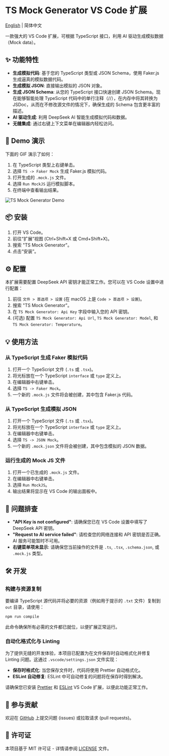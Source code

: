 # TS Mock Generator VS Code 扩展

[English](./README.md) | 简体中文

一款强大的 VS Code 扩展，可根据 TypeScript 接口，利用 AI 驱动生成模拟数据（Mock data）。

## ✨ 功能特性

*   **生成模拟代码**: 基于您的 TypeScript 类型或 JSON Schema，使用 Faker.js 生成逼真的模拟数据代码。
*   **生成模拟 JSON**: 直接输出模拟的 JSON 对象。
*   **生成 JSON Schema**: 从您的 TypeScript 接口快速创建 JSON Schema。现在能够智能处理 TypeScript 代码中的单行注释（//），在内存中将其转换为 JSDoc，从而在不修改源文件的情况下，确保生成的 Schema 包含更丰富的描述。
*   **AI 驱动生成**: 利用 DeepSeek AI 智能生成模拟代码和数据。
*   **无缝集成**: 通过右键上下文菜单在编辑器内轻松访问。

## 🚀 Demo 演示

下面的 GIF 演示了如何：
1.  在 TypeScript 类型上右键单击。
2.  选择 `TS -> Faker Mock` 生成 Faker.js 模拟代码。
3.  打开生成的 `.mock.js` 文件。
4.  选择 `Run MockJS` 运行模拟脚本。
5.  在终端中查看输出结果。

![TS Mock Generator Demo](https://raw.githubusercontent.com/your-username/ts-mock-generator/main/images/demo.gif)

## 📦 安装

1.  打开 VS Code。
2.  前往“扩展”视图 (Ctrl+Shift+X 或 Cmd+Shift+X)。
3.  搜索 "TS Mock Generator"。
4.  点击“安装”。

## ⚙️ 配置

本扩展需要配置 DeepSeek API 密钥才能正常工作。您可以在 VS Code 设置中进行配置：

1.  前往 `文件 > 首选项 > 设置` (在 macOS 上是 `Code > 首选项 > 设置`)。
2.  搜索 "TS Mock Generator"。
3.  在 `TS Mock Generator: Api Key` 字段中输入您的 API 密钥。
4.  (可选) 配置 `TS Mock Generator: Api Url`, `TS Mock Generator: Model`, 和 `TS Mock Generator: Temperature`。

## 💡 使用方法

### 从 TypeScript 生成 Faker 模拟代码

1.  打开一个 TypeScript 文件 (`.ts` 或 `.tsx`)。
2.  将光标放在一个 TypeScript `interface` 或 `type` 定义上。
3.  在编辑器中右键单击。
4.  选择 `TS -> Faker Mock`。
5.  一个新的 `.mock.js` 文件将会被创建，其中包含 Faker.js 代码。

### 从 TypeScript 生成模拟 JSON

1.  打开一个 TypeScript 文件 (`.ts` 或 `.tsx`)。
2.  将光标放在一个 TypeScript `interface` 或 `type` 定义上。
3.  在编辑器中右键单击。
4.  选择 `TS -> JSON Mock`。
5.  一个新的 `.mock.json` 文件将会被创建，其中包含模拟的 JSON 数据。

### 运行生成的 Mock JS 文件

1.  打开一个已生成的 `.mock.js` 文件。
2.  在编辑器中右键单击。
3.  选择 `Run MockJS`。
4.  输出结果将显示在 VS Code 的输出面板中。

## 🤔 问题排查

*   **"API Key is not configured"**: 请确保您已在 VS Code 设置中填写了 DeepSeek API 密钥。
*   **"Request to AI service failed"**: 请检查您的网络连接和 API 密钥是否正确。AI 服务可能暂时不可用。
*   **右键菜单项未显示**: 请确保您当前操作的文件是 `.ts`, `.tsx`, `.schema.json`, 或 `.mock.js` 类型。

## 🛠️ 开发

### 构建与资源复制

要编译 TypeScript 源代码并将必要的资源（例如用于提示的 `.txt` 文件）复制到 `out` 目录，请使用：

```bash
npm run compile
```

此命令确保所有必需的文件都已就位，以便扩展正常运行。

### 自动化格式化与 Linting

为了提供无缝的开发体验，本项目已配置为在文件保存时自动格式化并修复 Linting 问题。这通过 `.vscode/settings.json` 文件实现：

*   **保存时格式化**: 当您保存文件时，代码将使用 Prettier 自动格式化。
*   **ESLint 自动修复**: ESLint 中可自动修复的问题将在保存时得到解决。

请确保您已安装 [Prettier](https://marketplace.visualstudio.com/items?itemName=esbenp.prettier-vscode) 和 [ESLint](https://marketplace.visualstudio.com/items?itemName=dbaeumer.vscode-eslint) VS Code 扩展，以便此功能正常工作。

## 🤝 参与贡献

欢迎在 [GitHub](https://github.com/brahmachen/ts-mock-generator) 上提交问题 (issues) 或拉取请求 (pull requests)。

## 📄 许可证

本项目基于 MIT 许可证 - 详情请参阅 [LICENSE](LICENSE) 文件。